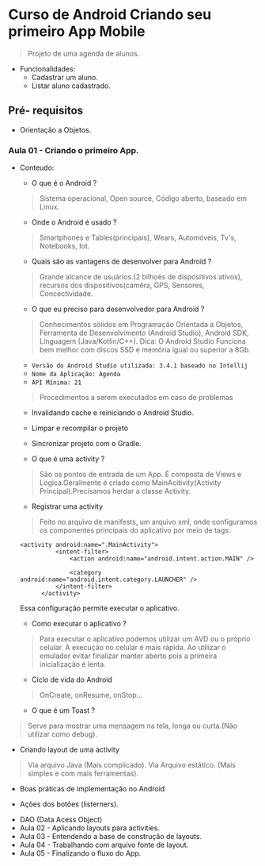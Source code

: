 # Curso de Android Criando seu primeiro App Mobile
> Projeto de uma agenda de alunos.
* Funcionalidades: 
  * Cadastrar um aluno.
  * Listar aluno cadastrado.

## Pré- requisitos
* Orientação a Objetos.

### Aula 01 - Criando o primeiro App.
* Conteudo:
  * O que é o Android ?
  > Sistema operacional, Open source, Código aberto, baseado em Linux.
  * Onde o Android é usado ?
  > Smartphones e Tables(principais), Wears, Automóveis, Tv's, Notebooks, Iot.
  * Quais são as vantagens de desenvolver para Android ?
  > Grande alcance de usuários.(2 bilhoês de dispositivos ativos), recursos dos dispositivos(camêra, GPS, Sensores, Concectividade. 
  * O que eu preciso para desenvolvedor para Android ?
  > Conhecimentos sólidos em Programação Orientada a Objetos, Ferramenta de Desenvolvimento (Android Studio), Android SDK, Linguagem (Java/Kotlin/C++).
  > Dica: O Android Studio Funciona bem melhor com discos SSD e memória igual ou superior a 8Gb.
  * `Versão do Android Studio utilizada: 3.4.1 baseado no Intellij`
  * `Nome da Aplicação: Agenda`
  * `API Mínima: 21`
  > Procedimentos a serem executados em caso de problemas
  * Invalidando cache e reiniciando o Android Studio.
  * Limpar e recompilar o projeto
  * Sincronizar projeto com o Gradle.
  
  * O que é uma activity ?
  > São os pontos de entrada de um App. É composta de Views e Lógica.Geralmente é criado como MainAcitivity(Activity Principal).Precisamos herdar a classe Activity.
  
  * Registrar uma activity
  > Feito no arquivo de manifests, um arquivo xml, onde configuramos os componentes principais do aplicativo por meio de tags:
  ```
  <activity android:name=".MainActivity">
            <intent-filter>
                <action android:name="android.intent.action.MAIN" />

                <category android:name="android.intent.category.LAUNCHER" />
            </intent-filter>
        </activity>
  ```
  Essa configuração permite executar o aplicativo.
  
  * Como executar o aplicativo ?
  > Para executar o aplicativo podemos utilizar um AVD ou o próprio celular. A execução no celular é mais rápida. Ao utilizar o emulador evitar finalizar manter aberto pois a primeira inicialização é lenta.
  
  * Ciclo de vida do Android
  > OnCreate, onResume, onStop...
  
  * O que é um Toast ?
 > Serve para mostrar uma mensagem na tela, longa ou curta.(Não utilizar como debug).
  
  * Criando layout de uma activity
  > Via arquivo Java (Mais complicado).
  > Via Arquivo estático. (Mais simples e com mais ferramentas).
  
  * Boas práticas de implementação no Android
  >
  
  * Ações dos botôes (listerners).
  >
  * DAO (Data Acess Object)
* Aula 02 - Aplicando layouts para activities.
* Aula 03 - Entendendo a base de construção de layouts.
* Aula 04 - Trabalhando com arquivo fonte de layout.
* Aula 05 - Finalizando o fluxo do App.


